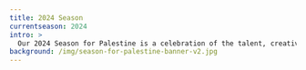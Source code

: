 ```yaml
---
title: 2024 Season
currentseason: 2024
intro: >
  Our 2024 Season for Palestine is a celebration of the talent, creativity, strength, and resilience that define the Palestinian people. As we witness the unimaginable atrocities and ongoing human rights violations Palestinians are enduring, we recognize our responsibility to combat this brutal injustice by uplifting and honoring their narratives. Join us as we embark on a season of active dialogue and communal space sparked by inspiring legacy artists, award-winning plays and playwrights, emerging new works, and exciting collaborations.
background: /img/season-for-palestine-banner-v2.jpg
---
```

